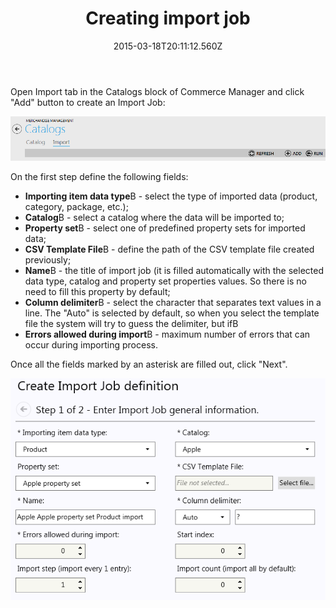 ﻿---
title: Creating import job
description: Creating import job
layout: docs
date: 2015-03-18T20:11:12.560Z
priority: 1
---
Open Import tab in the Catalogs block of Commerce Manager and click "Add" button to create an Import Job:

<img src="../../../../assets/images/docs/012-add-button.PNG" />

On the first step define the following fields:

* **Importing item data type**В - select the type of imported data (product, category, package, etc.);
* **Catalog**В - select a catalog where the data will be imported to;
* **Property set**В - select one of predefined property sets for imported data;
* **CSV Template File**В - define the path of the CSV template file created previously;
* **Name**В - the title of import job (it is filled automatically with the selected data type, catalog and property set properties values. So there is no need to fill this property by default;
* **Column delimiter**В - select the character that separates text values in a line. The "Auto" is selected by default, so when you select the template file the system will try to guess the delimiter, but ifВ 
* **Errors allowed during import**В - maximum number of errors that can occur during importing process.

Once all the fields marked by an asterisk are filled out, click "Next".

<img src="../../../../assets/images/docs/image2013-10-24_10_52_31.png" />
